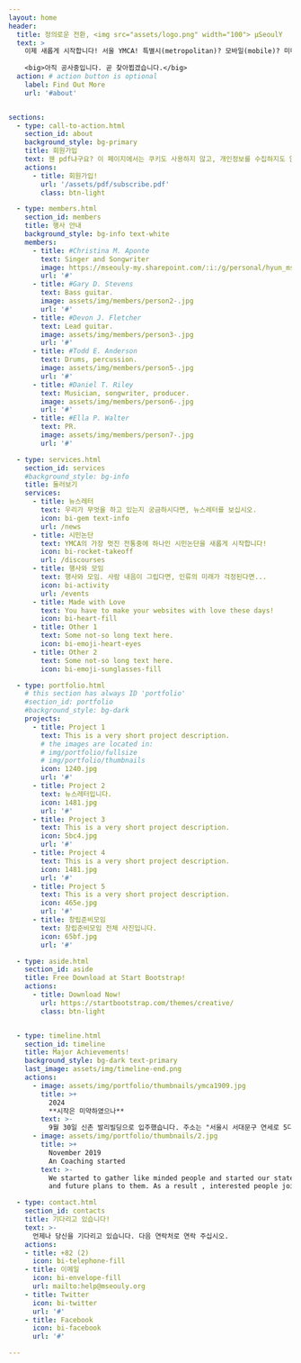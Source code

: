 ```yaml
---
layout: home
header:
  title: 정의로운 전환, <img src="assets/logo.png" width="100"> μSeoulY
  text: >
    이제 새롭게 시작합니다! 서울 YMCA! 특별시(metropolitan)? 모바일(mobile)? 미디어(media)? 누군가는 이건 메시지(message)라면서요? 수학(mathematics) -- 이 말은 제자라는 뜻의 <b>μαθηματικοι</b>에서 나왔다죠? 이건 무시하세요. 그리스어 잘 찍히는지 보려고...<br /><br />
    
    <big>아직 공사중입니다. 곧 찾아뵙겠습니다.</big> 
  action: # action button is optional
    label: Find Out More
    url: '#about'


sections:
  - type: call-to-action.html
    section_id: about
    background_style: bg-primary
    title: 회원가입
    text: 웬 pdf냐구요? 이 페이지에서는 쿠키도 사용하지 않고, 개인정보를 수집하지도 않습니다. pdf 받아서 뭘 할까 하시는 분들은 대부분의 pdf 뷰어에서는 양식 채우기를 지원합니다. 그런게 뭔지 모르겠으면, 카카오톡 등에서 여셔도 됩니다. 조금 불편하게 해 보죠. 내용을 채워서 다음으로 보내 주세요<br /><br /><big>help@mseouly.org</big><br /><br /><big>이제 시작입니다. 가입해 주십시오.</big>
    actions:
      - title: 회원가입!
        url: '/assets/pdf/subscribe.pdf'
        class: btn-light

  - type: members.html
    section_id: members
    title: 행사 안내
    background_style: bg-info text-white
    members:
      - title: #Christina M. Aponte
        text: Singer and Songwriter
        image: https://mseouly-my.sharepoint.com/:i:/g/personal/hyun_mseouly_org/ESHVvTtzmVdJk-F2NLWuPkkBhw0sOxMsmo-kVa8IqnUaBQ?e=Xoz9nh #assets/img/members/person1-.jpg
        url: '#'
      - title: #Gary D. Stevens
        text: Bass guitar.
        image: assets/img/members/person2-.jpg
        url: '#'
      - title: #Devon J. Fletcher
        text: Lead guitar.
        image: assets/img/members/person3-.jpg
        url: '#'
      - title: #Todd E. Anderson
        text: Drums, percussion.
        image: assets/img/members/person5-.jpg
        url: '#'
      - title: #Daniel T. Riley
        text: Musician, songwriter, producer.
        image: assets/img/members/person6-.jpg
        url: '#'
      - title: #Ella P. Walter
        text: PR.
        image: assets/img/members/person7-.jpg
        url: '#'

  - type: services.html
    section_id: services
    #background_style: bg-info
    title: 둘러보기
    services:
      - title: 뉴스레터
        text: 우리가 무엇을 하고 있는지 궁금하시다면, 뉴스레터를 보십시오.
        icon: bi-gem text-info
        url: /news
      - title: 시민논단
        text: YMCA의 가장 멋진 전통중에 하나인 시민논단을 새롭게 시작합니다!
        icon: bi-rocket-takeoff
        url: /discourses
      - title: 행사와 모임
        text: 행사와 모임. 사람 내음이 그립다면, 인류의 미래가 걱정된다면...
        icon: bi-activity
        url: /events
      - title: Made with Love
        text: You have to make your websites with love these days!
        icon: bi-heart-fill
      - title: Other 1
        text: Some not-so long text here.
        icon: bi-emoji-heart-eyes
      - title: Other 2
        text: Some not-so long text here.
        icon: bi-emoji-sunglasses-fill

  - type: portfolio.html
    # this section has always ID 'portfolio'
    #section_id: portfolio
    #background_style: bg-dark
    projects:
      - title: Project 1
        text: This is a very short project description.
        # the images are located in:
        # img/portfolio/fullsize
        # img/portfolio/thumbnails
        icon: 1240.jpg
        url: '#'
      - title: Project 2
        text: 뉴스레터입니다.
        icon: 1481.jpg
        url: '#'
      - title: Project 3
        text: This is a very short project description.
        icon: 5bc4.jpg
        url: '#'
      - title: Project 4
        text: This is a very short project description.
        icon: 1481.jpg
        url: '#'
      - title: Project 5
        text: This is a very short project description.
        icon: 465e.jpg
        url: '#'
      - title: 창립준비모임
        text: 창립준비모임 전체 사진입니다.
        icon: 65bf.jpg
        url: '#'

  - type: aside.html
    section_id: aside
    title: Free Download at Start Bootstrap!
    actions:
      - title: Download Now!
        url: https://startbootstrap.com/themes/creative/
        class: btn-light


  - type: timeline.html
    section_id: timeline
    title: Major Achievements!
    background_style: bg-dark text-primary
    last_image: assets/img/timeline-end.png
    actions:
      - image: assets/img/portfolio/thumbnails/ymca1909.jpg
        title: >+
          2024
          **시작은 미약하였으나**
        text: >-
          9월 30일 신촌 발리빌딩으로 입주했습니다. 주소는 "서울시 서대문구 연세로 5다길 22-3 발리빌딩 5층"
      - image: assets/img/portfolio/thumbnails/2.jpg
        title: >+
          November 2019
          An Coaching started
        text: >-
          We started to gather like minded people and started our stategies
          and future plans to them. As a result , interested people joined us!

  - type: contact.html
    section_id: contacts
    title: 기다리고 있습니다!
    text: >-
      언제나 당신을 기다리고 있습니다. 다음 연락처로 연락 주십시오.
    actions:
    - title: +82 (2)
      icon: bi-telephone-fill
    - title: 이메일
      icon: bi-envelope-fill
      url: mailto:help@mseouly.org
    - title: Twitter
      icon: bi-twitter
      url: '#'
    - title: Facebook
      icon: bi-facebook
      url: '#'

---
```

